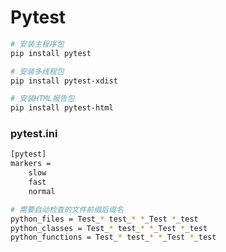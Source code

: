 # Pytest

````bash
# 安装主程序包
pip install pytest

# 安装多线程包
pip install pytest-xdist

# 安装HTML报告包
pip install pytest-html
`````

### pytest.ini

```bash
[pytest]
markers =
    slow
    fast
    normal

# 需要自动检查的文件前缀后缀名
python_files = Test_* test_* *_Test *_test
python_classes = Test_* test_* *_Test *_test
python_functions = Test_* test_* *_Test *_test
```
